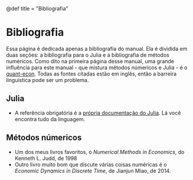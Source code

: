 @def title = "Bibliografia"

# Bibliografia

Essa página é dedicada apenas a bibliografia do manual. Ela é dividida em duas seções: a bibliografia para o Julia e a bibliografia de métodos numéricos. Como dito na primeira página desse manual, uma grande influência para este manual - que mistura métodos númericos e Julia - é o [quant-econ](https://lectures.quantecon.org/jl/). Todas as fontes citadas estão em inglês, então a barreira linguística pode ser um problema.

## Julia

* A referência obrigatória é a [própria documentação do Julia](https://docs.julialang.org/en). Lá você encontra tudo da linguagem.

## Métodos númericos

* Um dos meus livros favoritos, o _Numerical Methods in Economics_, do Kenneth L. Judd, de 1998
* Outro livro muito bom que discute várias coisas numéricas é o _Economic Dynamics in Discrete Time_, de Jianjun Miao, de 2014.
